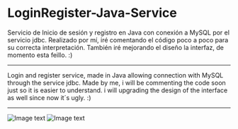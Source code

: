 # LoginRegister-Java-Service
Servicio de Inicio de sesión y registro en Java con conexión a MySQL por el servicio jdbc.
Realizado por mí, iré comentando el código poco a poco para su correcta interpretación.
También iré mejorando el diseño la interfaz, de momento esta feillo. :)
<hr>

Login and register service, made in Java allowing connection with MySQL through the service jdbc.
Made by me, i will be commenting the code soon just so it is easier to understand.
i will upgrading the design of the interface as well since now it´s ugly. :)

<hr>

![Image text](>https://github.com/BashMagno/LoginRegister-Java-Service/blob/main/Login.png)
![Image text](>https://github.com/BashMagno/LoginRegister-Java-Service/blob/main/registro.png)

